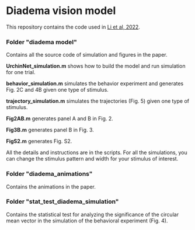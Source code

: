 # Diadema vision model

This repository contains the code used in [Li et al, 2022](https://www.biorxiv.org/content/10.1101/2022.05.03.490537v1).

### Folder "diadema model"

Contains all the source code of simulation and figures in the paper.

**UrchinNet_simulation.m** shows how to build the model and run simulation for one trial.

**behavior_simulation.m** simulates the behavior experiment and generates Fig. 2C and 4B given one type of stimulus.

**trajectory_simulation.m** simulates the trajectories (Fig. 5) given one type of stimulus.

**Fig2AB.m** generates panel A and B in Fig. 2.

**Fig3B.m** generates panel B in Fig. 3.

**FigS2.m** generates Fig. S2.

All the details and instructions are in the scripts. For all the simulations, you can change the stimulus pattern and width for your stimulus of interest.

### Folder "diadema_animations"

Contains the animations in the paper.

### Folder "stat_test_diadema_simulation"

Contains the statistical test for analyzing the significance of the circular mean vector in the simulation of the behavioral experiment (Fig. 4).
